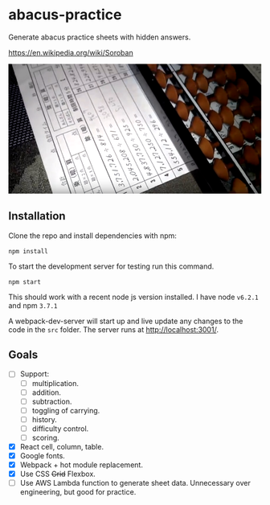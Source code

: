 # abacus-practice

Generate abacus practice sheets with hidden answers.

https://en.wikipedia.org/wiki/Soroban

![Example abacus practice sheet](practice-sheet-example.png)

## Installation

Clone the repo and install dependencies with npm:

```
npm install
```

To start the development server for testing run this command.

```
npm start
```

This should work with a recent node js version installed. I have node `v6.2.1` and npm `3.7.1`

A webpack-dev-server will start up and live update any changes to the code in the `src` folder. The server runs at [http://localhost:3001/](http://localhost:3001/).

## Goals

- [ ] Support:
  - [ ] multiplication.
  - [ ] addition.
  - [ ] subtraction.
  - [ ] toggling of carrying.
  - [ ] history.
  - [ ] difficulty control.
  - [ ] scoring.
- [x] React cell, column, table.
- [x] Google fonts.
- [x] Webpack + hot module replacement.
- [x] Use CSS ~~Grid~~ Flexbox.
- [ ] Use AWS Lambda function to generate sheet data. Unnecessary over engineering, but good for practice.
